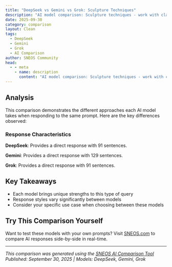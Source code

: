 ```yaml
---
title: "DeepSeek vs Gemini vs Grok: Sculpture Techniques"
description: "AI model comparison: Sculpture techniques - work with clay, stone, and metal..."
date: 2025-09-30
category: comparison
layout: Clean
tags:
  - DeepSeek
  - Gemini
  - Grok
  - AI Comparison
author: SNEOS Community
head:
  - - meta
    - name: description
      content: "AI model comparison: Sculpture techniques - work with clay, stone, and metal..."
---
```


<ChatComparison
  title="DeepSeek vs Gemini vs Grok: Sculpture Techniques"
  prompt="Sculpture techniques - work with clay, stone, and metal"
  :responses='{
    "DeepSeek": "Of course. Sculpture is a vast and rewarding art form with techniques spanning millennia. Here is a comprehensive guide to the fundamental techniques for working with clay, stone, and metal.\n\n---\n\n### Introduction: The Two Main Approaches\nBefore diving into materials, it\u0027s helpful to understand the two primary sculptural processes:\n\n1.  **Additive (Modeling):** Building up a form by adding material. The primary example is working with clay.\n2.  **Subtractive (Carving):** Removing material from a solid block to reveal the form within. The primary example is working with stone or wood.\n3.  **Constructive/Assembling (A third, modern approach):** Joining pre-formed pieces of material (e.g., welding metal, assembling found objects).\n\n---\n\n### 1. Working with Clay (An Additive Process)\n\nClay is the most pliable and immediate sculpting material, ideal for modeling and capturing expression.\n\n#### Key Techniques:\n\n*   **Hand-Building:** The most ancient techniques.\n    *   **Pinching:** Starting with a ball of clay, you press your thumb into the center and gently pinch and rotate the walls to create a pot or hollow form.\n    *   **Coiling:** Rolling out long \u0022snakes\u0022 or coils of clay and stacking them, then blending them together to build walls. Excellent for organic, asymmetrical forms.\n    *   **Slab Building:** Rolling out flat sheets (slabs) of clay and joining them to create geometric or angular forms.\n\n*   **Modeling:** The process of building up the form by adding and shaping soft clay. You use your hands and simple tools to define details, textures, and anatomy.\n\n*   **Using a Armature:** For larger or more complex clay sculptures, you build a skeletal framework (the armature) from wire, wood, or other materials to support the weight of the clay and prevent collapse.\n\n*   **Surface Techniques:**\n    *   **Sgraffito:** Scratching through a layer of slip (liquid clay) to reveal the contrasting clay color beneath.\n    *   **Burnishing:** Polishing the surface with a smooth tool before firing to create a shiny, sealed surface.\n    *   **Applying Slip:** Using slip as a \u0022glue\u0022 to attach pieces or for decorative effects.\n\n#### The Firing Process:\nClay sculptures (now called \u0022greenware\u0022) must be fired in a kiln to become permanent (\u0022bisqueware\u0022). They can then be left as-is or finished with glaze and fired again.\n\n#### Advanced Method: Slip Casting\nCreating a plaster mold from an original model. Liquid clay (slip) is poured into the mold. The plaster absorbs water, leaving a layer of solid clay on the mold\u0027s interior. The excess slip is poured out, and the hollow clay piece is removed once firm and then fired.\n\n---\n\n### 2. Working with Stone (A Subtractive Process)\n\nStone carving is a discipline of patience and foresight. It is a reductive process; once material is removed, it cannot be put back.\n\n#### The Process \u0026 Key Techniques:\n\n1.  **Selection \u0026 Planning:** Choosing the right stone (softer like soapstone or alabaster for beginners, harder like marble or granite for experts). The sculptor must visualize the final form within the raw block.\n\n2.  **Roughing Out:** Removing large, unwanted portions of stone to get the basic shape.\n    *   **Tools:** Point chisel (for rapid removal), pitcher (for splitting off large sections), heavy hammers and mallets.\n\n3.  **Refining the Form:** Moving from the general shape to more specific details.\n    *   **Tools:** Claw chisel (creates a textured surface and refines the shape), flat chisel (for smoothing and defining planes).\n\n4.  **Finishing \u0026 Polishing:**\n    *   **Rasp \u0026 File:** Abrasive tools for the final shaping and smoothing of the stone surface.\n    *   **Sanding:** Using progressively finer grits of sandpaper or abrasive pads (from 80 grit to over 1000 grit) to erase tool marks and create a smooth surface.\n    *   **Polishing:** Using powders like tin oxide or pumice with a damp cloth or felt wheel to bring the stone to a high, reflective shine. Some sculptures are left with a \u0022tooled\u0022 texture for aesthetic effect.\n\n#### Important Safety Note:\nStone carving creates fine, hazardous dust. **Always wear a certified respirator and safety glasses.**\n\n---\n\n### 3. Working with Metal (Both Additive and Constructive)\n\nMetalworking is incredibly diverse, ranging from casting molten metal to forging and assembling solid pieces.\n\n#### Primary Techniques:\n\n**A. Metal Casting** (An Additive Process)\nThis is the process of pouring molten metal into a mold. It\u0027s how many classic bronze sculptures are made.\n\n*   **Lost-Wax Casting (Cire Perdue):** The most common and revered method for creating hollow metal sculptures.\n    1.  An original model is created in clay or wax.\n    2.  A mold (usually flexible) is made from the original.\n    3.  A wax replica is created from that mold.\n    4.  The wax replica is covered in a ceramic shell or plaster (the \u0022investment\u0022).\n    5.  The mold is heated, melting the wax out (this is the \u0022lost wax\u0022) and hardening the shell.\n    6.  Molten metal (e.g., bronze) is poured into the hollow cavity.\n    7.  Once cool, the ceramic shell is broken away, revealing the metal casting.\n    8.  The final step is **chasing**: cleaning the surface, welding seams, and re-adding fine details with tools.\n\n**B. Fabrication \u0026 Forming** (A Constructive Process)\nBuilding a sculpture by cutting, shaping, and joining pieces of metal.\n\n*   **Forging:** Heating metal (usually steel) until it\u0027s red-hot and malleable, then hammering it into shape on an anvil.\n*   **Cutting:** Using saws, plasma cutters, or torches to cut metal sheet or rod into desired shapes.\n*   **Joining:**\n    *   **Welding:** Using high heat to melt the edges of metal pieces and fuse them together, often adding a filler rod. (MIG, TIG, and Arc welding are common types).\n    *   **Brazing \u0026 Soldering:** Using a lower-temperature filler metal (brass or solder) to join pieces. The base metal does not melt.\n*   **Finishing:** Metal can be finished in countless ways: grinding, sanding, polishing, patinating (using chemicals to create a colored surface), or painting.\n\n---\n\n### Summary Table for Comparison\n\n| Technique | Primary Process | Key Tools | Key Concepts | Best For |\n| :--- | :--- | :--- | :--- | :--- |\n| **Clay** | **Additive** | Hands, loops, wires, kiln | Modeling, armature, plasticity, firing | Expressive, organic forms; prototypes for casting |\n| **Stone** | **Subtractive** | Point chisel, claw chisel, rasp, hammer | Carving, \u0022finding the form,\u0022 reduction | Monolithic, permanent forms; direct, physical engagement |\n| **Metal (Casting)** | **Additive** | Furnace, molds, chasing tools | Lost-wax process, hollow forms, patina | Durable, complex, and replicable sculptures |\n| **Metal (Fabrication)** | **Constructive** | Welder, torch, grinder, hammer | Joining, forging, assembly | Geometric forms, large-scale work, modern aesthetics |\n\n### Getting Started\n*   **Clay:** The most accessible. Start with a low-fire, water-based clay and simple hand-building techniques.\n*   **Stone:** Begin with a soft stone like soapstone or alabaster and a basic rasp/file set. **Safety first!**\n*   **Metal:** Fabrication is more accessible than casting. A beginner can start with simple brazing or cold connections (bolts, rivets) using sheet metal or wire.\n\nEach material offers a unique dialogue between the artist and their medium, demanding different skills and rewarding with distinct forms of beauty.",
    "Gemini": "Okay, let\u0027s break down the key sculpture techniques for working with clay, stone, and metal. Each material presents unique challenges and opportunities, leading to distinct approaches.\n\n**I. Clay Sculpture Techniques**\n\nClay is a versatile and forgiving material, perfect for beginners and capable of incredible detail in the hands of a master.  It\u0027s generally worked in three stages: *wet (plastic)*, *leather-hard*, and *bone-dry* (before firing).\n\n*   **Additive Techniques (Building Up)**:\n\n    *   **Pinching:**  Creating a form by squeezing and shaping a ball of clay with your fingers.  Excellent for small, organic shapes.\n    *   **Coiling:**  Rolling clay into long, snake-like coils and layering them on top of each other, joining them together by blending or scoring and slipping (see below). Good for creating vessels and textured surfaces.\n    *   **Slab Building:**  Rolling clay into flat sheets (slabs) and cutting, shaping, and joining them together to create geometric or angular forms.  Useful for boxes, architectural models, and other constructed shapes.\n    *   **Modeling:** Adding clay to a base form, building up volume and detail.  This is a broad term encompassing many ways of adding clay. It often involves using tools to shape and smooth the added material.\n    *   **Sprigging:** Applying small, pre-made clay decorations (like flowers or figures) to a larger clay form.\n\n*   **Subtractive Techniques (Taking Away)**:\n\n    *   **Carving:**  Removing clay from a larger mass using tools to reveal the desired form.  This is more common in the *leather-hard* stage, as the clay is firm enough to hold its shape but still soft enough to carve.  Requires careful planning as mistakes are difficult to correct.\n\n*   **Joining Techniques:**\n\n    *   **Scoring and Slipping:**  This is *essential* for joining clay pieces.  Scoring involves scratching the surfaces of the clay that will be joined.  Slipping is applying a slurry of clay and water (slip) to the scored areas.  The two pieces are then pressed together firmly, ensuring a strong bond. This prevents cracking during drying and firing.\n\n*   **Surface Techniques:**\n\n    *   **Burnishing:**  Polishing the surface of *leather-hard* clay with a smooth tool (like a spoon or stone) to create a shiny, reflective surface.\n    *   **Texturing:** Impressing patterns or textures into the clay surface using various tools or objects (e.g., stamps, fabrics, natural materials).\n    *   **Applying Slip/Underglaze:**  Using liquid clay (slip) or commercially prepared underglazes to add color and decoration to the surface.  These are applied before firing.\n    *   **Glazing:** Applying a glassy coating to the clay surface. Glazes fuse to the clay during a second firing, making the piece waterproof and adding color and visual interest.\n    *   **Sgraffito:** Scratching through a layer of slip or underglaze to reveal the clay body underneath, creating a contrasting design.\n\n*   **Important Considerations for Clay:**\n\n    *   **Wedging:**  Removing air bubbles from the clay by kneading it in a specific way.  Air bubbles can cause explosions during firing.\n    *   **Drying:**  Clay must be dried slowly and evenly to prevent cracking.  Covering the piece with plastic or damp cloths helps to control the drying process.\n    *   **Firing:**  Clay must be fired in a kiln to harden it and make it permanent.  The firing temperature depends on the type of clay being used. Earthenware is fired at a lower temperature than stoneware or porcelain.\n    *   **Shrinkage:**  Clay shrinks as it dries and fires.  This must be taken into account when planning the size of the sculpture.\n\n**II. Stone Sculpture Techniques**\n\nStone sculpture is a subtractive process that requires patience, precision, and an understanding of the stone\u0027s properties. Different types of stone (marble, granite, limestone, sandstone) have varying hardness, grain, and workability.\n\n*   **Planning \u0026 Preparation:**\n\n    *   **Selecting the Stone:** Choosing the right stone is crucial. Consider its color, grain, hardness, and susceptibility to weathering.\n    *   **Sketching \u0026 Modeling:**  Creating sketches or a small clay model (maquette) to visualize the final sculpture.\n    *   **Marking the Stone:**  Transferring the design onto the stone using measuring tools, pencils, and sometimes a compass.\n\n*   **Roughing Out (Removing Large Amounts of Stone):**\n\n    *   **Point Chisel \u0026 Hammer:**  A pointed chisel used to remove large pieces of stone, creating a rough outline of the sculpture.\n    *   **Tooth Chisel (Claw Chisel):**  A chisel with multiple teeth, used to remove stone more quickly and create a textured surface.  Often used after the point chisel.\n    *   **Power Tools:**  Angle grinders with diamond blades, rotary tools, and pneumatic hammers can significantly speed up the roughing-out process. *Safety gear is essential when using power tools.*\n\n*   **Refining the Form (Adding Detail):**\n\n    *   **Flat Chisel:**  A chisel with a flat blade, used to refine the shape and smooth the surface.\n    *   **Rounding Chisels:**  Used for creating curves and rounded shapes.\n    *   **Rasps \u0026 Rifflers:**  Abrasive tools used to remove small amounts of stone and refine the surface. Rifflers are smaller rasps with curved ends, useful for reaching tight spaces.\n\n*   **Finishing (Polishing \u0026 Detailing):**\n\n    *   **Abrasives:**  Progressively finer grades of sandpaper or abrasive pads are used to smooth and polish the stone surface.\n    *   **Polishing Compounds:**  Applied with a polishing wheel or cloth to create a high-gloss finish.\n    *   **Specialized Tools:**  Depending on the stone and desired effect, specialized tools like diamond-tipped engravers or carving knives may be used for fine details.\n\n*   **Tools and Equipment:**\n\n    *   **Hammers:**  Mallets (wooden or rubber) and steel hammers.\n    *   **Chisels:**  Various shapes and sizes (point, tooth, flat, rounding).\n    *   **Rasps \u0026 Rifflers:**  For smoothing and refining surfaces.\n    *   **Abrasives:**  Sandpaper, abrasive pads, polishing compounds.\n    *   **Power Tools (Optional):**  Angle grinders, rotary tools, pneumatic hammers.\n    *   **Safety Gear:**  Safety glasses, gloves, dust mask or respirator, ear protection.\n    *   **Measuring Tools:**  Calipers, rulers, measuring tapes.\n\n*   **Important Considerations for Stone:**\n\n    *   **Stone Grain:** Understanding the grain of the stone is crucial for successful carving.  Working against the grain can cause the stone to split or break.\n    *   **Dust Control:**  Stone carving produces a lot of dust, which can be harmful to your lungs.  Always wear a dust mask or respirator and work in a well-ventilated area.\n    *   **Patience and Perseverance:**  Stone carving is a slow and demanding process.  It requires patience, perseverance, and a willingness to learn from mistakes.\n    *   **Support:**  The piece may require support as it is being worked on.\n\n**III. Metal Sculpture Techniques**\n\nMetal sculpture encompasses a wide range of techniques, from traditional forging to modern welding and casting. Different metals (steel, bronze, aluminum, copper) have different melting points, workability, and corrosion resistance.\n\n*   **Additive Techniques (Joining Metal):**\n\n    *   **Welding:**  Fusing metal pieces together using heat and pressure (and often a filler metal).  Different types of welding include:\n        *   **Arc Welding (SMAW, GMAW, GTAW):** Uses an electric arc to create the heat for welding. SMAW (Shielded Metal Arc Welding - \u0022stick welding\u0022) is common and versatile.  GMAW (Gas Metal Arc Welding - \u0022MIG welding\u0022) is faster and easier for beginners. GTAW (Gas Tungsten Arc Welding - \u0022TIG welding\u0022) is more precise and used for delicate work.\n        *   **Oxy-Acetylene Welding:**  Uses a flame produced by burning oxygen and acetylene gas to melt and fuse the metal. Less common in modern sculpture but still useful for certain applications.\n    *   **Brazing:**  Joining metal pieces together using a filler metal (brazing alloy) that melts at a lower temperature than the base metals.  Creates a strong bond but is not as strong as welding.\n    *   **Soldering:**  Similar to brazing, but uses a filler metal (solder) that melts at an even lower temperature.  Used for joining small parts or creating electrical connections.\n    *   **Riveting:**  Joining metal pieces together using rivets (metal fasteners).  A mechanical joining method that is strong and durable.\n    *   **Bolting/Screwing:** Joining metal pieces together using bolts or screws. Allows for disassembly.\n\n*   **Subtractive Techniques (Removing Metal):**\n\n    *   **Cutting:** Using saws, torches, or lasers to cut metal into desired shapes.\n    *   **Filing:**  Using files to remove small amounts of metal and refine the shape.\n    *   **Grinding:**  Using grinders to remove larger amounts of metal and smooth surfaces.\n    *   **Machining:**  Using lathes, milling machines, and other machine tools to precisely shape metal.\n\n*   **Forming Techniques (Changing the Shape of Metal):**\n\n    *   **Forging:**  Shaping metal by heating it and hammering it into the desired form. Requires specialized tools and skills.\n    *   **Bending:**  Using bending machines or hand tools to bend metal into curves or angles.\n    *   **Rolling:**  Passing metal through rollers to reduce its thickness or create specific shapes.\n    *   **Stamping:**  Pressing a die into metal to create a specific shape or pattern.\n    *   **Spinning:**  Shaping metal by rotating it on a lathe while applying pressure with a forming tool.\n\n*   **Casting Techniques (Pouring Molten Metal):**\n\n    *   **Lost-Wax Casting (Cire Perdue):** A traditional method where a wax model is covered in a ceramic shell, the wax is melted out, and molten metal is poured into the cavity.  Allows for highly detailed sculptures.\n    *   **Sand Casting:**  Pouring molten metal into a mold made of sand.  A less precise method than lost-wax casting but suitable for larger and simpler shapes.\n    *   **Investment Casting:** Similar to Lost-Wax casting, but typically uses more advanced materials and precise control in the process.\n\n*   **Surface Finishing Techniques:**\n\n    *   **Polishing:**  Using abrasive compounds and polishing wheels to create a smooth, shiny surface.\n    *   **Grinding \u0026 Sanding:** To remove imperfections and create desired surface texture.\n    *   **Patination:**  Applying chemicals to the metal surface to create a colored or textured finish.\n    *   **Painting/Powder Coating:**  Applying a protective coating of paint or powder to the metal surface.\n\n*   **Tools and Equipment:**\n\n    *   **Welding Equipment:**  Welding machine, welding helmet, gloves, protective clothing.\n    *   **Cutting Tools:**  Saws, torches, shears, plasma cutters.\n    *   **Grinding Tools:**  Angle grinders, bench grinders, die grinders.\n    *   **Forming Tools:**  Hammers, anvils, bending machines, rollers.\n    *   **Casting Equipment:**  Furnace, crucibles, molds, pouring tools.\n    *   **Safety Gear:**  Safety glasses, gloves, hearing protection, respirator.\n\n*   **Important Considerations for Metal:**\n\n    *   **Metal Type:** Different metals have different properties that affect their workability and suitability for different projects.\n    *   **Safety:**  Metalworking can be dangerous.  Always wear appropriate safety gear and follow safe working practices.\n    *   **Ventilation:**  Welding and other metalworking processes can produce fumes that are harmful to your health.  Work in a well-ventilated area.\n    *   **Corrosion:**  Some metals are susceptible to corrosion.  Protect your sculptures with a protective coating or finish.\n\n**In Summary:**\n\nEach material offers unique artistic possibilities. Understanding the specific techniques and challenges associated with clay, stone, and metal will allow you to create compelling and durable sculptures. Don\u0027t be afraid to experiment and develop your own personal style! Remember that practice and patience are key to mastering any of these techniques. Good luck!\n",
    "Grok": "Sculpture is a versatile art form that involves creating three-dimensional works using a variety of materials and techniques. Below is an overview of the primary techniques for working with clay, stone, and metal, three of the most common materials used in sculpture.\n\n---\n\n### **1. Working with Clay**\nClay is a malleable, versatile material that is often used for both beginner and advanced sculptors. It can be shaped, fired, and finished in various ways.\n\n#### **Techniques for Clay Sculpture**\n- **Modeling (Hand-Building):**\n  - **Pinching:** Start with a ball of clay and use your fingers to pinch and shape it into a form, often used for small bowls or figures.\n  - **Coiling:** Roll out long, snake-like ropes of clay and layer them to build up the form. Join coils by smoothing or scoring (scratching the surface for better adhesion).\n  - **Slab Building:** Roll clay into flat sheets, cut them into shapes, and assemble them into a structure, often for geometric or architectural forms.\n  - Tools: Hands, wooden tools, wire loops, and rolling pins.\n  \n- **Sculpting with Wet Clay (Additive Process):**\n  - Build up the form by adding pieces of wet clay to create volume and details.\n  - Keep the clay moist with a spray bottle or damp cloth to prevent cracking.\n  \n- **Carving (Subtractive Process):**\n  - Once the clay is leather-hard (partially dried and firm but still workable), carve away excess material to refine shapes and add details.\n  - Tools: Wire loops, ribs, and carving tools.\n  \n- **Casting with Slip (Liquid Clay):**\n  - Pour liquid clay (slip) into a mold, allow it to set for a specific time to form a shell, then pour out excess slip. Once hardened, remove the piece from the mold.\n  - Often used for mass production of ceramic objects.\n  \n- **Firing and Finishing:**\n  - **Bisque Firing:** Fire the clay in a kiln (around 1800\u20132000\u00B0F or 1000\u00B0C) to harden it into a porous state.\n  - **Glazing:** Apply a glaze (liquid glass-like coating) to the bisque-fired piece for color and surface finish, then fire again at a higher temperature.\n  - **Alternative Finishes:** Paint with acrylics, or leave unglazed for a natural look (e.g., terra cotta).\n\n#### **Types of Clay**\n- **Earthenware:** Low firing temperature, porous, often red or brown.\n- **Stoneware:** Higher firing temperature, durable, gray or brown.\n- **Porcelain:** High firing temperature, fine and white, more delicate.\n\n#### **Safety Tips**\n- Work in a well-ventilated area to avoid inhaling clay dust.\n- Clean tools and workspace to prevent contamination.\n\n---\n\n### **2. Working with Stone**\nStone sculpture is one of the oldest forms of art, requiring precision and patience due to the material\u2019s hardness. It is primarily a subtractive process (removing material to reveal the form).\n\n#### **Techniques for Stone Sculpture**\n- **Carving (Subtractive Process):**\n  - Select a stone (e.g., marble, granite, limestone, or soapstone) based on hardness and desired finish.\n  - Use chisels, mallets, hammers, and drills to remove large chunks of stone, working from rough shapes to fine details.\n  - **Pointing:** Use a pointing machine or calipers to transfer measurements from a model or drawing to the stone for accuracy.\n  - Tools: Flat chisels (for broad cuts), point chisels (for roughing out), hammers/mallets, pneumatic tools, and rasps (for smoothing).\n  \n- **Finishing:**\n  - Sand the surface with increasingly fine grits of sandpaper or abrasive stones to achieve a smooth finish.\n  - Polishing: Use polishing pads or compounds to create a glossy surface (especially for marble).\n  - Texturing: Leave rough textures or tool marks for artistic effect.\n\n#### **Types of Stone**\n- **Marble:** Medium hardness, polishes well, often white or veined (e.g., Carrara marble).\n- **Granite:** Very hard, durable, often used for outdoor sculptures, comes in various colors.\n- **Limestone:** Softer, easier to carve, but less durable, often beige or gray.\n- **Soapstone:** Very soft, easy to carve, ideal for beginners, often green or gray.\n\n#### **Safety Tips**\n- Wear protective gear like goggles, gloves, and a dust mask to avoid injury from stone chips and dust.\n- Use proper ventilation or work outdoors to avoid inhaling silica dust (especially with sandstone or granite).\n- Secure the stone on a stable base to prevent it from shifting while carving.\n\n---\n\n### **3. Working with Metal**\nMetal sculpture involves shaping, joining, and finishing metal materials through additive, subtractive, or casting processes. It often requires specialized tools and skills due to the material\u0027s strength and rigidity.\n\n#### **Techniques for Metal Sculpture**\n- **Welding and Fabrication (Additive Process):**\n  - Join pieces of metal using welding techniques (e.g., arc welding, MIG, or TIG welding) to build forms.\n  - Cut metal sheets, rods, or bars using saws, plasma cutters, or angle grinders, then assemble them into the desired shape.\n  - Often used for large, industrial-style sculptures (e.g., works by Alexander Calder or David Smith).\n  - Tools: Welding equipment, grinders, cutting torches, and clamps.\n  \n- **Forging and Shaping:**\n  - Heat metal in a forge until malleable, then hammer it on an anvil to shape it (blacksmithing techniques).\n  - Use techniques like bending, twisting, or rolling to create curves and organic forms.\n  - Often used for iron or steel sculptures.\n  - Tools: Hammers, tongs, forges, and anvils.\n  \n- **Casting (Mold-Based Process):**\n  - Create a model in wax, clay, or another material, then make a mold (often using sand, plaster, or ceramic materials).\n  - Melt metal (e.g., bronze, aluminum) in a furnace and pour it into the mold (lost-wax casting or sand casting).\n  - Once cooled, break away the mold and clean the metal piece.\n  - Refine details with chisels, files, or grinders.\n  - Tools: Crucibles, furnaces, molds, and finishing tools.\n  \n- **Finishing:**\n  - Grind or sand to smooth rough edges or surfaces.\n  - Patination: Apply chemicals or heat to create a surface color or texture (e.g., green patina on bronze).\n  - Polishing: Use buffs or compounds for a shiny finish, or leave raw for an industrial look.\n\n#### **Types of Metal**\n- **Bronze:** Commonly used for casting, durable, develops a patina over time.\n- **Steel:** Strong, often used for welded sculptures, can be stainless for outdoor use.\n- **Aluminum:** Lightweight, corrosion-resistant, often used in modern sculptures.\n- **Iron:** Strong but prone to rust, often forged.\n\n#### **Safety Tips**\n- Wear protective gear, including gloves, welding helmets, safety glasses, and fire-resistant clothing.\n- Work in a well-ventilated area or use fume extractors when welding or melting metal to avoid inhaling toxic fumes.\n- Handle hot metal with caution and ensure proper storage of flammable materials.\n\n---\n\n### **Comparing the Materials**\n| **Material** | **Primary Technique**        | **Skill Level**      | **Durability**       | **Common Use**                  |\n|--------------|------------------------------|----------------------|----------------------|---------------------------------|\n| **Clay**     | Modeling, Carving, Casting   | Beginner to Advanced | Moderate (if fired)  | Figurines, Pottery, Small works|\n| **Stone**    | Carving (Subtractive)        | Intermediate to Advanced | High               | Monuments, Classical Statues   |\n| **Metal**    | Welding, Forging, Casting    | Intermediate to Advanced | High               | Modern, Large-scale, Outdoor   |\n\n---\n\n### **General Tips for Sculptors**\n- **Plan Your Design:** Sketch or create a maquette (small model) before starting on the full-scale piece to visualize proportions and composition.\n- **Choose the Right Tools:** Invest in quality tools specific to the material for better control and results.\n- **Practice Patience:** Sculpting, especially with stone and metal, is time-intensive and requires precision.\n- **Experiment with Mixed Media:** Combine materials (e.g., metal with stone) for unique effects.\n- **Study Anatomy and Form:** Especially for figurative sculpture, understanding the human or animal form is crucial for realism.\n\nEach material offers unique challenges and aesthetic possibilities, and mastering these techniques can lead to a wide range of creative expressions in sculpture. If you have a specific material or project in mind, let me know, and I can provide more detailed guidance!"
  }'
  published-date="22:46"
/>

## Analysis

This comparison demonstrates the different approaches each AI model takes when responding to the same prompt. Here are the key differences observed:

### Response Characteristics

**DeepSeek**: Provides a direct response with 91 sentences. 

**Gemini**: Provides a direct response with 129 sentences. 

**Grok**: Provides a direct response with 91 sentences. 

## Key Takeaways

- Each model brings unique strengths to this type of query
- Response styles vary significantly between models
- Consider your specific use case when choosing between these models

## Try This Comparison Yourself

Want to test these models with your own prompts? Visit [SNEOS.com](https://sneos.com) to compare AI responses side-by-side in real-time.

---

*This comparison was generated using the [SNEOS AI Comparison Tool](https://sneos.com)*
*Published: September 30, 2025 | Models: DeepSeek, Gemini, Grok*
